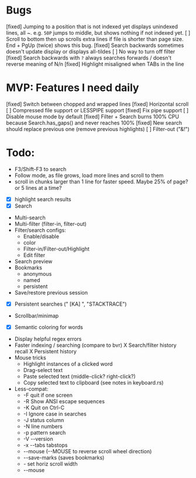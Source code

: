 # Bugs

[fixed] Jumping to a position that is not indexed yet displays unindexed lines, all ~.  e.g. `50P` jumps to middle, but shows nothing if not indexed yet.
[     ] Scroll to bottom then up scrolls extra lines if file is shorter than page size.  End + PgUp (twice) shows this bug.
[fixed] Search backwards sometimes doesn't update display or displays all-tildes
[     ] No way to turn off filter
[fixed] Search backwards with `?` always searches forwards / doesn't reverse meaning of N/n
[fixed] Highlight misaligned when TABs in the line

# MVP: Features I need daily
[fixed] Switch between chopped and wrapped lines
[fixed] Horizontal scroll
[     ] Compressed file support or LESSPIPE support
[fixed] Fix pipe support
[     ] Disable mouse mode by default
[fixed] Filter + Search burns 100% CPU because Search.has_gaps() and never reaches 100%
[fixed] New search should replace previous one (remove previous highlights)
[     ] Filter-out  ("&!")

# Todo:
* F3/Shift-F3 to search
* Follow mode, as file grows, load more lines and scroll to them
* scroll in chunks larger than 1 line for faster speed.  Maybe 25% of page?  or 5 lines at a time?
* [x] highlight search results
* [x] Search
* Multi-search
* Multi-filter (filter-in, filter-out)
* Filter/search configs:
  * Enable/disable
  * color
  * Filter-in/Filter-out/Highlight
  * Edit filter
* Search preview
* Bookmarks
  * anonymous
  * named
  * persistent
* Save/restore previous session
* [x] Persistent searches (" [KA] ", "STACKTRACE")
* Scrollbar/minimap
* [x] Semantic coloring for words
* Display helpful regex errors
* Faster indexing / searching (compare to bvr)
X Search/filter history recall
  X Persistent history
* Mouse tricks
  * Highlight instances of a clicked word
  * Drag-select text
  * Paste selected text (middle-click? right-click?)
  * Copy selected text to clipboard (see notes in keyboard.rs)
* Less-compat:
  * -F quit if one screen
  * -R Show ANSI escape sequences
  * -K Quit on Ctrl-C
  * -I Ignore case in searches
  * -J status column
  * -N line numbers
  * -p pattern search
  * -V --version
  * -x --tabs tabstops
  * --mouse (--MOUSE to reverse scroll wheel direction)
  * --save-marks (saves bookmarks)
  * -<number> set horiz scroll width
  * --mouse